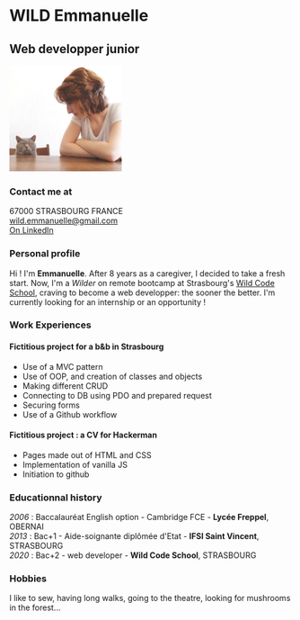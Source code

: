 # WILD Emmanuelle
## Web developper junior

<img src="wild-emmanuelle.jpg" alt="wild emmanuelle" width="200"/>  


### Contact me at
67000 STRASBOURG FRANCE  
wild.emmanuelle@gmail.com  
[On LinkedIn](https://www.linkedin.com/in/wild-emmanuelle-webdev "linkedin profile")  


### Personal profile
Hi ! I'm **Emmanuelle**. After 8 years as a caregiver, I decided to take a fresh start. Now, I'm a _Wilder_ on remote bootcamp at Strasbourg's [Wild Code School](https://www.wildcodeschool.com/fr-FR/campus/strasbourg "Strasbourg Wild Code School HomePage"), craving to become a web developper: the sooner the better.
I'm currently looking for an internship or an opportunity !

### Work Experiences
#### Fictitious project for a b&b in Strasbourg
* Use of a MVC pattern
* Use of OOP, and creation of classes and objects
* Making different CRUD
* Connecting to DB using PDO and prepared request
* Securing forms
* Use of a Github workflow

#### Fictitious project : a CV for Hackerman
* Pages made out of HTML and CSS
* Implementation of vanilla JS 
* Initiation to github


### Educationnal history
_2006_ : Baccalauréat English option - Cambridge FCE - **Lycée Freppel**, OBERNAI  
_2013_ : Bac+1 - Aide-soignante diplômée d'Etat - **IFSI Saint Vincent**, STRASBOURG  
_2020_ : Bac+2 - web developer - **Wild Code School**, STRASBOURG


### Hobbies
I like to sew, having long walks, going to the theatre, looking for mushrooms in the forest...
